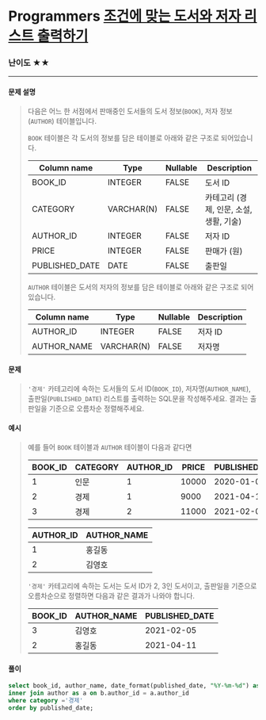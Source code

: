 # Programmers [조건에 맞는 도서와 저자 리스트 출력하기](https://school.programmers.co.kr/learn/courses/30/lessons/144854)

### 난이도 ★★

---

#### 문제 설명

> 다음은 어느 한 서점에서 판매중인 도서들의 도서 정보(`BOOK`), 저자 정보(`AUTHOR`) 테이블입니다.
>
> `BOOK` 테이블은 각 도서의 정보를 담은 테이블로 아래와 같은 구조로 되어있습니다.
> 
> | Column name    | Type       | Nullable | Description                             |
> | -------------- | ---------- | -------- | --------------------------------------- |
> | BOOK_ID        | INTEGER    | FALSE    | 도서 ID                                 |
> | CATEGORY       | VARCHAR(N) | FALSE    | 카테고리 (경제, 인문, 소설, 생활, 기술) |
> | AUTHOR_ID      | INTEGER    | FALSE    | 저자 ID                                 |
>| PRICE          | INTEGER    | FALSE    | 판매가 (원)                             |
> | PUBLISHED_DATE | DATE       | FALSE    | 출판일                                  |
>
> `AUTHOR` 테이블은 도서의 저자의 정보를 담은 테이블로 아래와 같은 구조로 되어있습니다.
>
> | Column name | Type       | Nullable | Description |
> | ----------- | ---------- | -------- | ----------- |
> | AUTHOR_ID   | INTEGER    | FALSE    | 저자 ID     |
> | AUTHOR_NAME | VARCHAR(N) | FALSE    | 저자명      |

#### 문제

> `'경제'` 카테고리에 속하는 도서들의 도서 ID(`BOOK_ID`), 저자명(`AUTHOR_NAME`), 출판일(`PUBLISHED_DATE`) 리스트를 출력하는 SQL문을 작성해주세요.
> 결과는 출판일을 기준으로 오름차순 정렬해주세요.

#### 예시

>예를 들어 `BOOK` 테이블과 `AUTHOR` 테이블이 다음과 같다면
>
>| BOOK_ID | CATEGORY | AUTHOR_ID | PRICE | PUBLISHED_DATE |
>| ------- | -------- | --------- | ----- | -------------- |
>| 1       | 인문     | 1         | 10000 | 2020-01-01     |
>| 2       | 경제     | 1         | 9000  | 2021-04-11     |
>| 3       | 경제     | 2         | 11000 | 2021-02-05     |
>
>| AUTHOR_ID | AUTHOR_NAME |
>| --------- | ----------- |
>| 1         | 홍길동      |
>| 2         | 김영호      |
>
>`'경제'` 카테고리에 속하는 도서는 도서 ID가 2, 3인 도서이고, 출판일을 기준으로 오름차순으로 정렬하면 다음과 같은 결과가 나와야 합니다.
>
>| BOOK_ID | AUTHOR_NAME | PUBLISHED_DATE |
>| ------- | ----------- | -------------- |
>| 3       | 김영호      | 2021-02-05     |
>| 2       | 홍길동      | 2021-04-11     |

#### 풀이

```sql
select book_id, author_name, date_format(published_date, "%Y-%m-%d") as published_date from book as b
inner join author as a on b.author_id = a.author_id
where category ='경제'
order by published_date;
```

